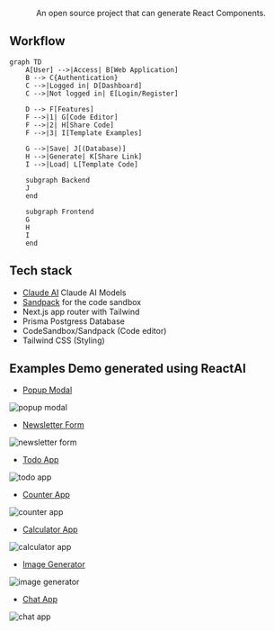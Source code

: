 <p align="center">
  An open source project that can generate React Components.
</p>

## Workflow

```mermaid
graph TD
    A[User] -->|Access| B[Web Application]
    B --> C{Authentication}
    C -->|Logged in| D[Dashboard]
    C -->|Not logged in| E[Login/Register]
    
    D --> F[Features]
    F -->|1| G[Code Editor]
    F -->|2| H[Share Code]
    F -->|3| I[Template Examples]
    
    G -->|Save| J[(Database)]
    H -->|Generate| K[Share Link]
    I -->|Load| L[Template Code]
    
    subgraph Backend
    J
    end
    
    subgraph Frontend
    G
    H
    I
    end
```


## Tech stack

- [Claude AI](https://www.anthropic.com/) Claude AI Models
- [Sandpack](https://sandpack.codesandbox.io/) for the code sandbox
- Next.js app router with Tailwind
- Prisma Postgress Database
- CodeSandbox/Sandpack (Code editor)
- Tailwind CSS (Styling)

## Examples Demo generated using ReactAI

- [Popup Modal](https://reactai.vasarai.net/share/_ajy9)

![popup modal](examples/gifs/popup-modal-reactai.gif)

- [Newsletter Form](https://reactai.vasarai.net/share/qfhed)

![newsletter form](examples/gifs/newsletter-form-reactai.gif)

- [Todo App](https://reactai.vasarai.net/share/nLQ1G)

![todo app](examples/gifs/todo-app-reactai.gif)

- [Counter App](https://reactai.vasarai.net/share/EGzfh)

![counter app](examples/gifs/counter-app-reactai.gif)

- [Calculator App](https://reactai.vasarai.net/share/SNSb3)

![calculator app](examples/gifs/calculator-app-reactai.gif)

- [Image Generator](https://reactai.vasarai.net/share/gldbD)

![image generator](examples/gifs/image-generator-reactai.gif)

- [Chat App](https://reactai.vasarai.net/share/450ym)

![chat app](examples/gifs/chat-app-reactai.gif)